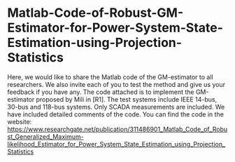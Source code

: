 # Matlab-Code-of-Robust-GM-Estimator-for-Power-System-State-Estimation-using-Projection-Statistics
Here, we would like to share the Matlab code of the GM-estimator to all researchers. We also invite each of you to test the method and give us your feedback if you have any. The code attached is to implement the GM-estimator proposed by Mili in [R1]. The test systems include IEEE 14-bus, 30-bus and 118-bus systems. Only SCADA measurements are included. We have included detailed comments of the code.
You can find the code in the website: https://www.researchgate.net/publication/311486901_Matlab_Code_of_Robust_Generalized_Maximum-likelihood_Estimator_for_Power_System_State_Estimation_using_Projection_Statistics

